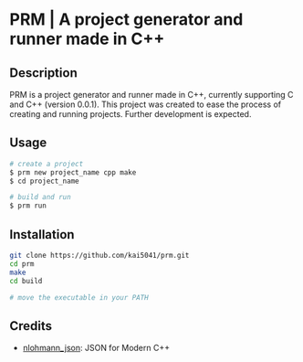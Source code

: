 # PRM | A project generator and runner made in C++

## Description

PRM is a project generator and runner made in C++, currently supporting C and C++ (version 0.0.1). This project was created to ease the process of creating and running projects. Further development is expected.

## Usage
```bash
# create a project
$ prm new project_name cpp make
$ cd project_name

# build and run
$ prm run
```

## Installation

```bash
git clone https://github.com/kai5041/prm.git
cd prm
make
cd build

# move the executable in your PATH
```

## Credits
- [nlohmann_json](https://github.com/nlohmann/json): JSON for Modern C++